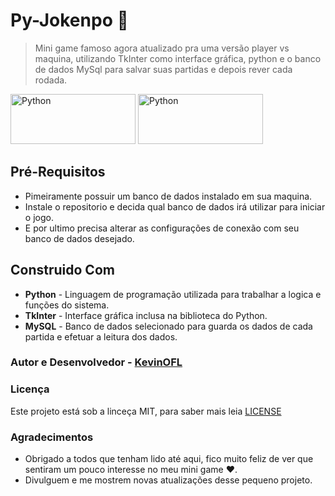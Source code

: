 # Py-Jokenpo 🎲
> Mini game famoso agora atualizado pra uma versão player vs maquina, utilizando TkInter como interface gráfica, python e o banco de dados MySql para salvar suas partidas e depois rever cada rodada.

<img src="https://www.python.org/static/img/python-logo@2x.png" alt="Python" width="200" height="80">  <img src="https://www.pngplay.com/wp-content/uploads/12/MySQL-Transparent-Image.png" alt="Python" width="200" height="80">

## Pré-Requisitos
* Pimeiramente possuir um banco de dados instalado em sua maquina.
* Instale o repositorio e decida qual banco de dados irá utilizar para iniciar o jogo.
* E por ultimo precisa alterar as configurações de conexão com seu banco de dados desejado.

## Construido Com
* **Python** - Linguagem de programação utilizada para trabalhar a logica e funções do sistema.
* **TkInter** - Interface gráfica inclusa na biblioteca do Python.
* **MySQL**  - Banco de dados selecionado para guarda os dados de cada partida e efetuar a leitura dos dados.

### Autor e Desenvolvedor -  [KevinOFL](https://github.com/KevinOFL)

### Licença
Este projeto está sob a linceça MIT, para saber mais leia [LICENSE](LICENSE)

### Agradecimentos
* Obrigado a todos que tenham lido até aqui, fico muito feliz de ver que sentiram um pouco interesse no meu mini game ❤️.
* Divulguem e me mostrem novas atualizações desse pequeno projeto.





